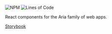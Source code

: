 ![NPM](https://img.shields.io/npm/v/aria-ui)
![Lines of Code](https://tokei.rs/b1/github/aria-app/aria-ui)

React components for the Aria family of web apps.

[Storybook](https://aria-ui.netlify.app)

